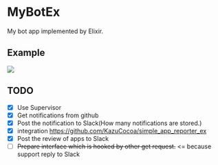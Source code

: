 MyBotEx
========

My bot app implemented by Elixir.


## Example

![](https://raw.githubusercontent.com/KazuCocoa/my_bot_ex/master/doc/Screen%20Shot%202015-10-12%20at%2013.35.58.png)

## TODO

- [x] Use Supervisor
- [x] Get notifications from github
- [x] Post the notification to Slack(How many notifications are stored.)
- [x] integration https://github.com/KazuCocoa/simple_app_reporter_ex
- [x] Post the review of apps to Slack
- [ ] ~~Prepare interface which is hooked by other get request.~~ <= because support reply to Slack
